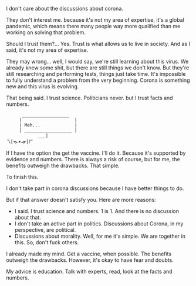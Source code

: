 

I don't care about the discussions about corona. 

They don't interest me. because it's not my area of expertise, it's a global pandemic, which means there many people way more qualified than me working on solving that problem.

Should I trust them?... Yes. Trust is what allows us to live in society. And as I said, it's not my area of expertise.

They may wrong... well, I would say, we're still learning about this virus. We already knew some shit, but there are still things we don't know. But they're still researching and performing tests, things just take time. It's impossible to fully understand a problem from the very beginning.  Corona is something new and this virus is evolving. 

That being said. I trust science. Politicians never. but I trust facts and numbers. 

```
      __________________
     |                    |
     | Meh...             |
     | __________________ |
            ___|
乁[ᓀ˵▾˵ᓂ]ㄏ
```

If I have the option the get the vaccine. I'll do it. Because it's supported by evidence and numbers. There is always a risk of course, but for me, the benefits outweigh the drawbacks.  That simple. 

To finish this. 

I don't take part in corona discussions because I have better things to do. 

But if that answer doesn't satisfy you. Here are more reasons:

- I said. I trust science and numbers. 1 is 1. And there is no discussion about that.
- I don't take an active part in politics. Discussions about  Corona, in my perspective, are political.
- Discussions about morality. Well, for me it's simple. We are together in this. So, don't fuck others. 


I already made my mind. Get a vaccine, when possible. The benefits outweigh the drawbacks. However, it's okay to have fear and doubts.

My advice is education. Talk with experts, read, look at the facts and numbers. 


